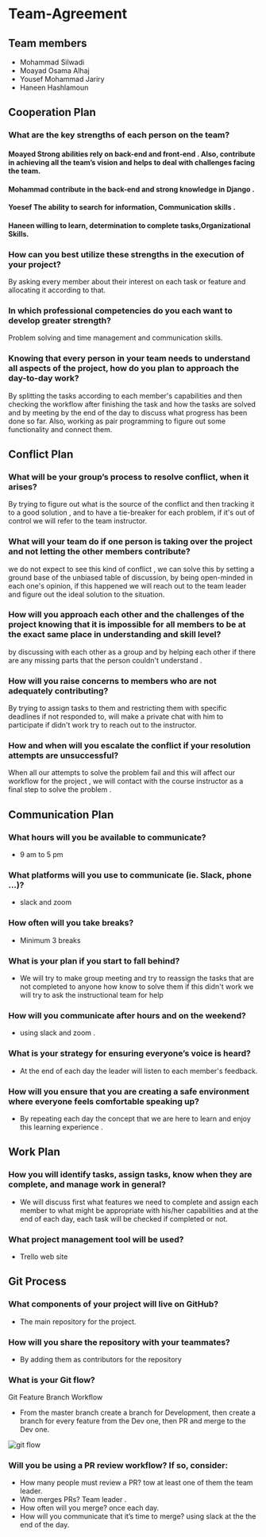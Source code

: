 # Team-Agreement

## Team members
- Mohammad Silwadi
- Moayad Osama Alhaj
- Yousef Mohammad Jariry
- Haneen Hashlamoun  

## Cooperation Plan

### What are the key strengths of each person on the team?

#### Moayed Strong abilities rely on back-end and front-end . Also, contribute in achieving all the team’s vision and helps to deal with challenges facing the team.
#### Mohammad contribute in the back-end and strong knowledge in Django . 
#### Yoesef The ability to search for information, Communication skills .
#### Haneen willing to learn, determination to complete tasks,Organizational Skills.

### How can you best utilize these strengths in the execution of your project?

By asking every member about their interest on each task or feature and allocating it according to that.

### In which professional competencies do you each want to develop greater strength?

Problem solving and time management and communication skills.

### Knowing that every person in your team needs to understand all aspects of the project, how do you plan to approach the day-to-day work?

By splitting the tasks according to each member's capabilities and then checking the workflow after finishing the task and how the tasks are solved and by meeting by the end of the day to discuss what progress has been done so far. Also, working as pair programming to figure out some functionality and connect them.

## Conflict Plan
### What will be your group’s process to resolve conflict, when it arises?
By trying to figure out what is the source of the conflict and then tracking it to a good solution , and to have a tie-breaker for each problem, if it's out of control we will refer to the team instructor.
### What will your team do if one person is taking over the project and not letting the other members contribute?
we do not expect to see this kind of conflict , we can solve this by setting a ground base of the unbiased table of discussion, by being open-minded in each one's opinion, if this happened we will reach out to the team leader and figure out the ideal solution to the situation.
### How will you approach each other and the challenges of the project knowing that it is impossible for all members to be at the exact same place in understanding and skill level?
by discussing with each other as a group and by helping each other if there are any missing parts that the person couldn't understand .
### How will you raise concerns to members who are not adequately contributing?
By trying to assign tasks to them and restricting them with specific deadlines if not responded to, will make a private chat with him to participate if didn't work try to reach out to the instructor.
### How and when will you escalate the conflict if your resolution attempts are unsuccessful?
When all our attempts to solve the problem fail and this will affect our workflow for the project , we will contact with the course instructor as a final step to solve the problem .
## Communication Plan

### What hours will you be available to communicate?
- 9 am to 5 pm 

### What platforms will you use to communicate (ie. Slack, phone …)?
- slack and zoom 

### How often will you take breaks?
- Minimum 3 breaks 

### What is your plan if you start to fall behind?
- We will try to make group meeting and try to reassign the tasks that are not completed to anyone how know to solve them if this didn't work we will try to ask the instructional team for help

### How will you communicate after hours and on the weekend?
- using slack and zoom .

### What is your strategy for ensuring everyone’s voice is heard?
- At the end of each day the leader will listen to each member's feedback.

### How will you ensure that you are creating a safe environment where everyone feels comfortable speaking up?
- By repeating each day the concept that we are here to learn and enjoy this learning experience .

## Work Plan

### How you will identify tasks, assign tasks, know when they are complete, and manage work in general?
- We will discuss first what features we need to complete and assign each member to what might be appropriate with his/her capabilities and at the end of each day, each task will be checked if completed or not.

### What project management tool will be used?
- Trello web site 

## Git Process

### What components of your project will live on GitHub?
- The main repository for the project.

### How will you share the repository with your teammates?
- By adding them as contributors for the repository

### What is your Git flow?

Git Feature Branch Workflow
- From the master branch create a branch for Development, then create a branch for every feature from the Dev one, then PR and merge to the Dev one.

![git flow](https://www.bitbull.it/blog/git-flow-come-funziona/gitflow-1.png)
### Will you be using a PR review workflow? If so, consider:
  + How many people must review a PR?
    tow at least one of them the team leader.
  + Who merges PRs?
    Team leader .
  + How often will you merge?
    once each day.
  + How will you communicate that it’s time to merge?
    using slack at the the end of the day.
